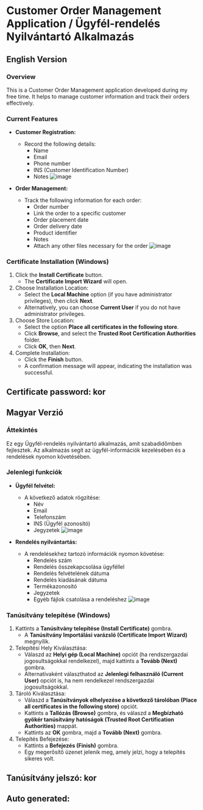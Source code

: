 # Customer Order Management Application / Ügyfél-rendelés Nyilvántartó Alkalmazás

## English Version

### Overview
This is a Customer Order Management application developed during my free time. It helps to manage customer information and track their orders effectively.

### Current Features

- **Customer Registration:**
  - Record the following details: 
    - Name
    - Email
    - Phone number
    - INS (Customer Identification Number)
    - Notes
![image](https://github.com/user-attachments/assets/1ae3a270-cfbb-4302-9d35-fe23cd03a6de)

- **Order Management:**
  - Track the following information for each order:
    - Order number
    - Link the order to a specific customer
    - Order placement date
    - Order delivery date
    - Product identifier
    - Notes
    - Attach any other files necessary for the order
![image](https://github.com/user-attachments/assets/dfcc79f7-478b-4299-9b7b-7f5836c34dc2)

### Certificate Installation (Windows)

1. Click the **Install Certificate** button.
   - The **Certificate Import Wizard** will open.
2. Choose Installation Location:
   - Select the **Local Machine** option (if you have administrator privileges), then click **Next**.
   - Alternatively, you can choose **Current User** if you do not have administrator privileges.
3. Choose Store Location:
   - Select the option **Place all certificates in the following store**.
   - Click **Browse**, and select the **Trusted Root Certification Authorities** folder.
   - Click **OK**, then **Next**.
4. Complete Installation:
   - Click the **Finish** button.
   - A confirmation message will appear, indicating the installation was successful.

## Certificate password: kor

## Magyar Verzió

### Áttekintés
Ez egy Ügyfél-rendelés nyilvántartó alkalmazás, amit szabadidőmben fejlesztek. Az alkalmazás segít az ügyfél-információk kezelésében és a rendelések nyomon követésében.

### Jelenlegi funkciók

- **Ügyfél felvétel:**
  - A következő adatok rögzítése:
    - Név
    - Email
    - Telefonszám
    - INS (Ügyfél azonosító)
    - Jegyzetek
![image](https://github.com/user-attachments/assets/06c8c9b4-7402-4c5d-a761-971404e1ae27)


- **Rendelés nyilvántartás:**
  - A rendelésekhez tartozó információk nyomon követése:
    - Rendelés szám
    - Rendelés összekapcsolása ügyféllel
    - Rendelés felvételének dátuma
    - Rendelés kiadásának dátuma
    - Termékazonosító
    - Jegyzetek
    - Egyéb fájlok csatolása a rendeléshez
![image](https://github.com/user-attachments/assets/0850a9c8-f6ba-4f29-81ec-dc3f6badd13d)

### Tanúsítvány telepítése (Windows)

1. Kattints a **Tanúsítvány telepítése (Install Certificate)** gombra.
   - A **Tanúsítvány Importálási varázsló (Certificate Import Wizard)** megnyílik.
2. Telepítési Hely Kiválasztása:
   - Válaszd az **Helyi gép (Local Machine)** opciót (ha rendszergazdai jogosultságokkal rendelkezel), majd kattints a **Tovább (Next)** gombra.
   - Alternatívaként választhatod az **Jelenlegi felhasználó (Current User)** opciót is, ha nem rendelkezel rendszergazdai jogosultságokkal.
3. Tároló Kiválasztása:
   - Válaszd a **Tanúsítványok elhelyezése a következő tárolóban (Place all certificates in the following store)** opciót.
   - Kattints a **Tallózás (Browse)** gombra, és válaszd a **Megbízható gyökér tanúsítvány hatóságok (Trusted Root Certification Authorities)** mappát.
   - Kattints az **OK** gombra, majd a **Tovább (Next)** gombra.
4. Telepítés Befejezése:
   - Kattints a **Befejezés (Finish)** gombra.
   - Egy megerősítő üzenet jelenik meg, amely jelzi, hogy a telepítés sikeres volt.

## Tanúsítvány jelszó: kor


## Auto generated:

